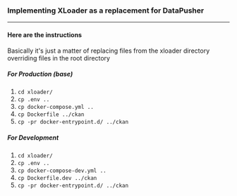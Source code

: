 ### Implementing XLoader as a replacement for DataPusher
----
 
#### Here are the instructions

Basically it's just a matter of replacing files from the xloader directory overriding files in the root directory

##### For Production (base)

 1. `cd xloader/`
 2. `cp .env ..`
 3. `cp docker-compose.yml ..`
 4. `cp Dockerfile ../ckan`
 5. `cp -pr docker-entrypoint.d/ ../ckan`

##### For Development

 1. `cd xloader/`
 2. `cp .env ..`
 3. `cp docker-compose-dev.yml ..`
 4. `cp Dockerfile.dev ../ckan`
 5. `cp -pr docker-entrypoint.d/ ../ckan`